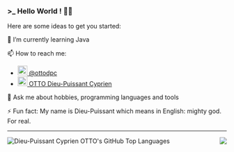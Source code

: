 

### >_ Hello World !  👋🏿

Here are some ideas to get you started:
<!--
- 🔭 I’m currently working on [@tolhelo](https://github.com/tolhelo)
-->
🌱 I’m currently learning Java

📫 How to reach me:
- [<img alt="ottodpc | Twitter" width="22px" src="https://cdn.jsdelivr.net/npm/simple-icons@v3/icons/twitter.svg" />  @ottodpc](https://twitter.com/ottodpc)
- [<img alt="ottodpc | LinkedIn" width="22px" src="https://cdn.jsdelivr.net/npm/simple-icons@v3/icons/linkedin.svg" /> OTTO Dieu-Puissant Cyprien](https://www.linkedin.com/in/ottodpc/)
	
💬 Ask me about hobbies, programming languages and tools

⚡ Fun fact: My name is Dieu-Puissant which means in English: mighty god. For real. 



---
<!--
### Languages and Tools:

<img  align="left"  alt="Visual Studio Code"  width="26px"  src="https://raw.githubusercontent.com/github/explore/80688e429a7d4ef2fca1e82350fe8e3517d3494d/topics/visual-studio-code/visual-studio-code.png"  />

<img  align="left"  alt="Sass"  width="26px"  src="https://raw.githubusercontent.com/github/explore/80688e429a7d4ef2fca1e82350fe8e3517d3494d/topics/sass/sass.png"  />
<img align="left" alt="SQL" width="26px" src="https://raw.githubusercontent.com/github/explore/80688e429a7d4ef2fca1e82350fe8e3517d3494d/topics/sql/sql.png" />
<img align="left" alt="Terminal" width="26px" src="https://raw.githubusercontent.com/github/explore/80688e429a7d4ef2fca1e82350fe8e3517d3494d/topics/terminal/terminal.png" />

<img align="left" alt="Docker" width="26px" src="https://raw.githubusercontent.com/github/explore/80688e429a7d4ef2fca1e82350fe8e3517d3494d/topics/docker/docker.png" />

<img  align="left"  alt="JavaScript"  width="26px"  src="https://raw.githubusercontent.com/github/explore/80688e429a7d4ef2fca1e82350fe8e3517d3494d/topics/javascript/javascript.png"  />

<img align="left" alt="Docker" width="26px" src="https://raw.githubusercontent.com/github/explore/80688e429a7d4ef2fca1e82350fe8e3517d3494d/topics/mongodb/mongodb.png" />

<img align="left" alt="postgreSQL" width="26px" src="https://raw.githubusercontent.com/github/explore/80688e429a7d4ef2fca1e82350fe8e3517d3494d/topics/postgresql/postgresql.png" />

<img  align="left"  alt="React"  width="26px"  src="https://raw.githubusercontent.com/github/explore/80688e429a7d4ef2fca1e82350fe8e3517d3494d/topics/react/react.png"  />

<img  align="left"  alt="React"  width="26px"  src="https://raw.githubusercontent.com/github/explore/80688e429a7d4ef2fca1e82350fe8e3517d3494d/topics/react/vue.png"  />

<img  align="left"  alt="GitHub"  width="26px"  src="https://raw.githubusercontent.com/github/explore/78df643247d429f6cc873026c0622819ad797942/topics/github/github.png"  />

<img align="left" alt="Docker" width="26px" src="https://raw.githubusercontent.com/github/explore/80688e429a7d4ef2fca1e82350fe8e3517d3494d/topics/kubernetes/kubernetes.png" />

<img align="left" alt="Docker" width="26px" src="https://raw.githubusercontent.com/github/explore/80688e429a7d4ef2fca1e82350fe8e3517d3494d/topics/java/java.png" />

<img  align="left"  alt="Node.js"  width="26px"  src="https://raw.githubusercontent.com/github/explore/80688e429a7d4ef2fca1e82350fe8e3517d3494d/topics/nodejs/nodejs.png"  />

<img  align="left"  alt="Git"  width="26px"  src="https://raw.githubusercontent.com/github/explore/80688e429a7d4ef2fca1e82350fe8e3517d3494d/topics/git/git.png"  />

<img  align="left"  alt="HTML5"  width="26px"  src="https://raw.githubusercontent.com/github/explore/80688e429a7d4ef2fca1e82350fe8e3517d3494d/topics/html/html.png"  />

<img  align="left"  alt="CSS3"  width="26px"  src="https://raw.githubusercontent.com/github/explore/80688e429a7d4ef2fca1e82350fe8e3517d3494d/topics/css/css.png"  />


<br  />

  

---
-->
<!--
<img  align="left" width="auto" alt="Dieu-Puissant Cyprien OTTO's GitHub Top Languages"  src="https://github-readme-stats.vercel.app/api/top-langs/?username=ottodpc&&include_all_commits=true&&count_private=true&&langs_count=10&&layout=compact"  />
-->

<img  align="left" width="auto" alt="Dieu-Puissant Cyprien OTTO's GitHub Top Languages"  src="https://github-readme-stats.vercel.app/api/top-langs/?username=ottodpc&&langs_count=10&&title_color=0c7b93"  />

<img align="right" width="auto" src="https://github-readme-stats.vercel.app/api?username=ottodpc&include_all_commits=true&&custom_title=CyprienOTTO's Github Stats&count_private=true&show_icons=true&title_color=ffffff&icon_color=e3f6f5&text_color=fafafa&bg_color=0c7b93">


<!-- thanks to :
https://github.com/anuraghazra/github-readme-stats

-->
